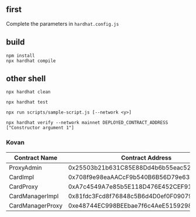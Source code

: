 ## first
Complete the parameters in `hardhat.config.js`
## build
`npm install`<br>
`npx hardhat compile`

## other shell
```shell
npx hardhat clean

npx hardhat test

npx run scripts/sample-script.js [--network <y>]

npx hardhat verify --network mainnet DEPLOYED_CONTRACT_ADDRESS ["Constructor argument 1"]
```
### Kovan

Contract Name | Contract Address
---|---
ProxyAdmin | 0x25503b21b631C85E88Dd4b6b55eac52f9672399C
CardImpl | 0x708f9e98eaAACcF9b540B6B56D79e63d304FD468
CardProxy | 0xA7c4549A7e85b5E118D476E452CEF91F4fA774C7
CardManagerImpl | 0x81fdc3Fcd8f76848c5B6d4D0ef0F090791A842Ce
CardManagerProxy | 0xe48744EC998BEEbae7f6c4AeE5159298187b5df8